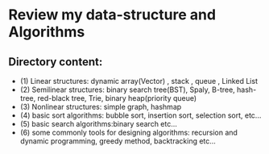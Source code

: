 # Review my data-structure and Algorithms

## Directory content:

* (1) Linear structures: dynamic array(Vector) , stack , queue , Linked List
*  (2) Semilinear structures: binary search tree(BST), Spaly, B-tree, hash-tree, red-black tree, Trie, binary heap(priority queue)
*  (3) Nonlinear structures: simple graph, hashmap
*  (4) basic sort algorithms: bubble sort, insertion sort, selection sort,  etc...
*  (5) basic search algorithms:binary search  etc...
*  (6) some commonly tools for designing algorithms: recursion and dynamic programming, greedy method, backtracking etc...

